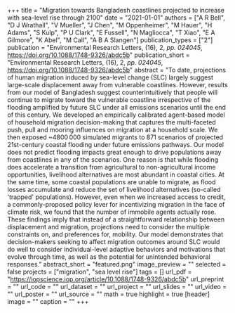 +++
title = "Migration towards Bangladesh coastlines projected to increase with sea-level rise through 2100"
date = "2021-01-01"
authors = ["A R Bell", "D J Wrathall", "V Mueller", "J Chen", "M Oppenheimer", "M Hauer", "H Adams", "S Kulp", "P U Clark", "E Fussell", "N Magliocca", "T Xiao", "E A Gilmore", "K Abel", "M Call", "A B A Slangen"]
publication_types = ["2"]
publication = "Environmental Research Letters, (16), 2, _pp. 024045_, https://doi.org/10.1088/1748-9326/abdc5b"
publication_short = "Environmental Research Letters, (16), 2, _pp. 024045_, https://doi.org/10.1088/1748-9326/abdc5b"
abstract = "To date, projections of human migration induced by sea-level change (SLC) largely suggest large-scale displacement away from vulnerable coastlines. However, results from our model of Bangladesh suggest counterintuitively that people will continue to migrate toward the vulnerable coastline irrespective of the flooding amplified by future SLC under all emissions scenarios until the end of this century. We developed an empirically calibrated agent-based model of household migration decision-making that captures the multi-faceted push, pull and mooring influences on migration at a household scale. We then exposed ~4800 000 simulated migrants to 871 scenarios of projected 21st-century coastal flooding under future emissions pathways. Our model does not predict flooding impacts great enough to drive populations away from coastlines in any of the scenarios. One reason is that while flooding does accelerate a transition from agricultural to non-agricultural income opportunities, livelihood alternatives are most abundant in coastal cities. At the same time, some coastal populations are unable to migrate, as flood losses accumulate and reduce the set of livelihood alternatives (so-called 'trapped' populations). However, even when we increased access to credit, a commonly-proposed policy lever for incentivizing migration in the face of climate risk, we found that the number of immobile agents actually rose. These findings imply that instead of a straightforward relationship between displacement and migration, projections need to consider the multiple constraints on, and preferences for, mobility. Our model demonstrates that decision-makers seeking to affect migration outcomes around SLC would do well to consider individual-level adaptive behaviors and motivations that evolve through time, as well as the potential for unintended behavioral responses."
abstract_short = "featured.png"
image_preview = ""
selected = false
projects = ["migration", "sea level rise"]
tags = []
url_pdf = "https://iopscience.iop.org/article/10.1088/1748-9326/abdc5b"
url_preprint = ""
url_code = ""
url_dataset = ""
url_project = ""
url_slides = ""
url_video = ""
url_poster = ""
url_source = ""
math = true
highlight = true
[header]
image = ""
caption = ""
+++
